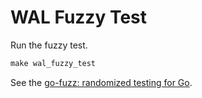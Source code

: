 # WAL Fuzzy Test

Run the fuzzy test.
```md
make wal_fuzzy_test
```

See the [go-fuzz: randomized testing for Go](https://github.com/dvyukov/go-fuzz).


